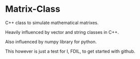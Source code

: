 # Matrix-Class
C++ class to simulate mathematical matrixes.

Heavily influenced by vector and string classes in C++.

Also influenced by numpy library for python.

This however is just a test for I, FDIL, to get started with github.
